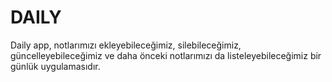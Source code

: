 # DAILY
Daily app, notlarımızı ekleyebileceğimiz, silebileceğimiz, güncelleyebileceğimiz ve daha önceki notlarımızı da listeleyebileceğimiz bir günlük uygulamasıdır.
